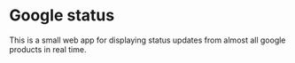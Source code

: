 # Google status

This is a small web app for displaying status updates from almost all google products in real time.